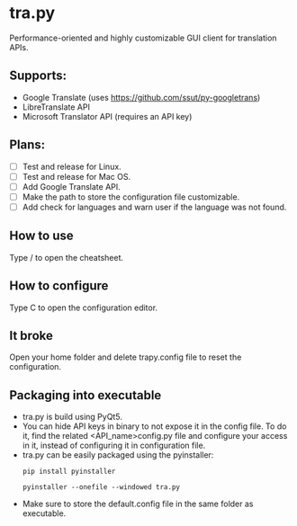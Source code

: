 # tra.py
Performance-oriented and highly customizable GUI client for translation APIs.

## Supports:
- Google Translate (uses https://github.com/ssut/py-googletrans)
- LibreTranslate API
- Microsoft Translator API (requires an API key)

## Plans:
- [ ] Test and release for Linux.
- [ ] Test and release for Mac OS.
- [ ] Add Google Translate API.
- [ ] Make the path to store the configuration file customizable.
- [ ] Add check for languages and warn user if the language was not found.

## How to use
Type / to open the cheatsheet.

## How to configure
Type C to open the configuration editor.

## It broke
Open your home folder and delete trapy.config file to reset the configuration.

## Packaging into executable
- tra.py is build using PyQt5.
- You can hide API keys in binary to not expose it in the config file. To do it, find the related <API_name>config.py file and configure your access in it, instead of configuring it in configuration file.
- tra.py can be easily packaged using the pyinstaller:
  ```
  pip install pyinstaller
  ```
  ```
  pyinstaller --onefile --windowed tra.py
  ```
- Make sure to store the default.config file in the same folder as executable.
